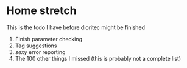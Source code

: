 # Home stretch
This is the todo I have before dioritec might be finished

1. Finish parameter checking
2. Tag suggestions
3. *sexy* error reporting
4. The 100 other things I missed (this is probably not a complete list)


